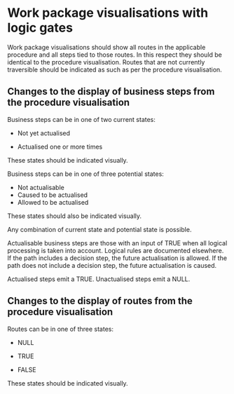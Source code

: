 # Work package visualisations with logic gates

Work package visualisations should show all routes in the applicable procedure and all steps tied to those routes. In this respect they should be identical to the procedure visualisation. Routes that are not currently traversible should be indicated as such as per the procedure visualisation.

## Changes to the display of business steps from the procedure visualisation 

Business steps can be in one of two current states:

* Not yet actualised

* Actualised one or more times

These states should be indicated visually.

Business steps can be in one of three potential states:

* Not actualisable
* Caused to be actualised
* Allowed to be actualised

These states should also be indicated visually.

Any combination of current state and potential state is possible.

Actualisable business steps are those with an input of TRUE when all logical processing is taken into account. Logical rules are documented elsewhere. If the path includes a decision step, the future actualisation is allowed. If the path does not include a decision step, the future actualisation is caused.

Actualised steps emit a TRUE. Unactualised steps emit a NULL.

## Changes to the display of routes from the procedure visualisation

Routes can be in one of three states:

* NULL

* TRUE
* FALSE

These states should be indicated visually.